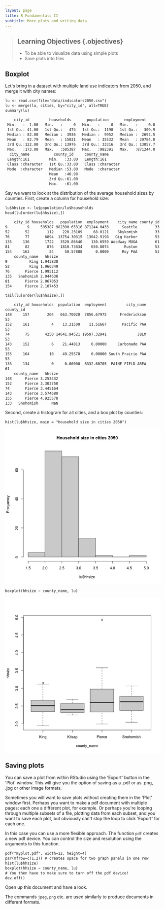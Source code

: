 ```yaml
---
layout: page
title: R Fundamentals II
subtitle: More plots and writing data
---
```




> ## Learning Objectives {.objectives}
> 
> * To be able to visualize data using simple plots
> * Save plots into files
>

## Boxplot

Let's bring in a dataset with multiple land use indicators from 2050, and merge it with city names:


~~~{.r}
lu <- read.csv(file="data/indicators2050.csv")
lu <- merge(lu, cities, by="city_id", all=TRUE)
summary(lu)
~~~



~~~{.output}
    city_id         households       population       employment      
 Min.   :  1.00   Min.   :     0   Min.   :     0   Min.   :     0.0  
 1st Qu.: 41.00   1st Qu.:   474   1st Qu.:  1198   1st Qu.:   309.9  
 Median : 82.00   Median :  3936   Median :  9952   Median :  2692.5  
 Mean   : 82.79   Mean   : 15031   Mean   : 35532   Mean   : 20784.0  
 3rd Qu.:122.00   3rd Qu.: 13976   3rd Qu.: 33316   3rd Qu.: 13057.7  
 Max.   :173.00   Max.   :505387   Max.   :982391   Max.   :871244.0  
  city_name           county_id     county_name       
 Length:161         Min.   :33.00   Length:161        
 Class :character   1st Qu.:33.00   Class :character  
 Mode  :character   Median :53.00   Mode  :character  
                    Mean   :46.98                     
                    3rd Qu.:61.00                     
                    Max.   :61.00                     

~~~
Say we want to look at the distribution of the average household sizes by counties. First, create a column for household size:


~~~{.r}
lu$hhsize <- lu$population/lu$households
head(lu[order(lu$hhsize),])
~~~



~~~{.output}
    city_id households   population  employment    city_name county_id
9         9     505387 982390.65316 871244.0433      Seattle        33
52       52        112    220.23109     68.0121    Skykomish        33
76       77       6894  13754.30315  13042.9198   Gig Harbor        53
135     136       1722   3520.86640    130.6559 Woodway MUGA        61
81       82        876   1810.73834    650.8074       Ruston        53
154     163         24     50.57888      0.0000      Roy PAA        53
    county_name   hhsize
9          King 1.943838
52         King 1.966349
76       Pierce 1.995112
135   Snohomish 2.044638
81       Pierce 2.067053
154      Pierce 2.107453

~~~



~~~{.r}
tail(lu[order(lu$hhsize),])
~~~



~~~{.output}
    city_id households  population  employment         city_name county_id
148     157        204   663.70020  7856.67975      Frederickson        53
152     161          4    13.21500    11.51667       Pacific PAA        53
74       75       4250 14641.94521 19597.32941              JBLM        53
143     152          6    21.44813     0.00000     Carbonado PAA        53
155     164         10    49.25578     0.00000 South Prairie PAA        53
133     134          0     0.00000  8332.60705  PAINE FIELD AREA        61
    county_name   hhsize
148      Pierce 3.253432
152      Pierce 3.303750
74       Pierce 3.445164
143      Pierce 3.574689
155      Pierce 4.925578
133   Snohomish      NaN

~~~

Second, create a histogram for all cities, and a box plot by counties:


~~~{.r}
hist(lu$hhsize, main = "Household size in cities 2050")
~~~

<img src="fig/01-plots-writing-data-unnamed-chunk-4-1.png" title="plot of chunk unnamed-chunk-4" alt="plot of chunk unnamed-chunk-4" style="display: block; margin: auto;" />

~~~{.r}
boxplot(hhsize ~ county_name, lu)
~~~

<img src="fig/01-plots-writing-data-unnamed-chunk-4-2.png" title="plot of chunk unnamed-chunk-4" alt="plot of chunk unnamed-chunk-4" style="display: block; margin: auto;" />

<a id="saving-plots"></a>

## Saving plots

You can save a plot from within RStudio using the 'Export' button
in the 'Plot' window. This will give you the option of saving as a
.pdf or as .png, .jpg or other image formats.

Sometimes you will want to save plots without creating them in the
'Plot' window first. Perhaps you want to make a pdf document with
multiple pages: each one a different plot, for example. Or perhaps
you're looping through multiple subsets of a file, plotting data from
each subset, and you want to save each plot, but obviously can't stop
the loop to click 'Export' for each one.

In this case you can use a more flexible approach. The function
`pdf` creates a new pdf device. You can control the size and resolution
using the arguments to this function.


~~~{.r}
pdf("myplot.pdf", width=12, height=4)
par(mfrow=c(1,2)) # creates space for two graph panels in one row
hist(lu$hhsize)
boxplot(hhsize ~ county_name, lu)
# You then have to make sure to turn off the pdf device!
dev.off()
~~~
Open up this document and have a look.

The commands `jpeg`, `png` etc. are used similarly to produce
documents in different formats.


